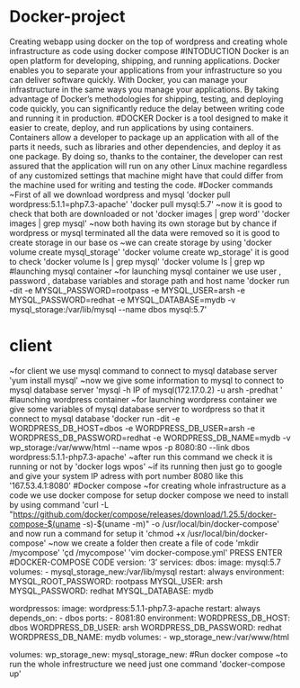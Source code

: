 # Docker-project
Creating webapp using docker on the top of wordpress and creating whole infrastructure as code using docker compose
#INTODUCTION
Docker is an open platform for developing, shipping, and running applications. Docker enables you to separate your applications from your infrastructure so you can deliver software quickly. With Docker, you can manage your infrastructure in the same ways you manage your applications. By taking advantage of Docker’s methodologies for shipping, testing, and deploying code quickly, you can significantly reduce the delay between writing code and running it in production.
#DOCKER
Docker is a tool designed to make it easier to create, deploy, and run applications by using containers. Containers allow a developer to package up an application with all of the parts it needs, such as libraries and other dependencies, and deploy it as one package. By doing so, thanks to the container, the developer can rest assured that the application will run on any other Linux machine regardless of any customized settings that machine might have that could differ from the machine used for writing and testing the code.
#Docker commands
~First of all we download  wordpress and mysql
'docker pull wordpress:5.1.1=php7.3-apache'
'docker pull mysql:5.7'
~now it is good to check that both are downloaded or not 
'docker images | grep word'
'docker images | grep mysql'
~now both having its own storage but by chance if wordpress or mysql terminated all the data were removed so it is good to create storage in our base os
~we can create storage by using
'docker volume create mysql_storage'
'docker volume create wp_storage'
it is good to check 
'docker volume ls | grep mysql'
'docker volume ls | grep wp
#launching mysql container
~for launching mysql container we use user , password , database variables and storage path and host name
'docker run -dit     -e MYSQL_PASSWORD=rootpass      -e MYSQL_USER=arsh        -e MYSQL_PASSWORD=redhat      -e MYSQL_DATABASE=mydb             -v mysql_storage:/var/lib/mysql     --name dbos     mysql:5.7'
# client
~for client we use mysql command to connect to mysql database server
'yum install mysql'
~now we give some information  to mysql to connect to mysql database server 
'mysql    -h     IP of mysql(172.17.0.2)     -u arsh   -predhat '
#launching wordpress container
~for launching wordpress container we give some variables of mysql database server to wordpress so that it connect to mysql database
'docker   run   -dit        -e WORDPRESS_DB_HOST=dbos         -e WORDPRESS_DB_USER=arsh               -e WORDPRESS_DB_PASSWORD=redhat          -e WORDPRESS_DB_NAME=mydb       -v wp_storage:/var/www/html         --name wpos        -p 8080:80             --link dbos               wordpress:5.1.1-php7.3-apache'
~after run this command we check it is running or not by
'docker logs wpos'
~if its running then just go to google and give your system IP adress with port number 8080 like this
'167.53.4.1:8080'
#Docker compose 
~for creating whole infrastructure as a code we use docker compose for setup docker compose we need to install by using command
'curl -L "https://github.com/docker/compose/releases/download/1.25.5/docker-compose-$(uname -s)-$(uname -m)" -o /usr/local/bin/docker-compose'
and now run a command for setup it
'chmod +x /usr/local/bin/docker-compose'
~now we create a folder then create a file of code
'mkdir /mycompose'
'çd /mycompose'
'vim docker-compose.yml'  PRESS ENTER
#DOCKER-COMPOSE CODE
version: ‘3’
services:
  dbos:
    image: mysql:5.7
    volumes:
      - mysql_storage_new:/var/lib/mysql
    restart: always
    environment:
      MYSQL_ROOT_PASSWORD: rootpass
      MYSQL_USER: arsh
      MYSQL_PASSWORD: redhat
      MYSQL_DATABASE: mydb

  wordpressos:
    image: wordpress:5.1.1-php7.3-apache
    restart: always
    depends_on:
      - dbos
    ports:
      - 8081:80
  environment:
    WORDPRESS_DB_HOST: dbos
    WORDPRESS_DB_USER: arsh
    WORDPRESS_DB_PASSWORD: redhat
    WORDPRESS_DB_NAME: mydb
  volumes:
    - wp_storage_new:/var/www/html


volumes:
   wp_storage_new: 
   mysql_storage_new:
#Run docker compose
~to run the whole infrestructure we need just one command
'docker-compose up'

